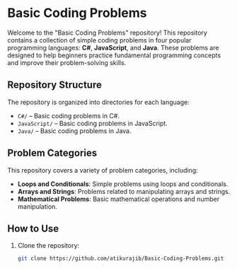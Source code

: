 # Basic Coding Problems

Welcome to the "Basic Coding Problems" repository! This repository contains a collection of simple coding problems in four popular programming languages: **C#**, **JavaScript**, and **Java**. These problems are designed to help beginners practice fundamental programming concepts and improve their problem-solving skills.

## Repository Structure

The repository is organized into directories for each language:

- `C#/` – Basic coding problems in C#.
- `JavaScript/` – Basic coding problems in JavaScript.
- `Java/` – Basic coding problems in Java.

## Problem Categories

This repository covers a variety of problem categories, including:

- **Loops and Conditionals**: Simple problems using loops and conditionals.
- **Arrays and Strings**: Problems related to manipulating arrays and strings.
- **Mathematical Problems**: Basic mathematical operations and number manipulation.

## How to Use

1. Clone the repository:
   ```bash
   git clone https://github.com/atikurajib/Basic-Coding-Problems.git
